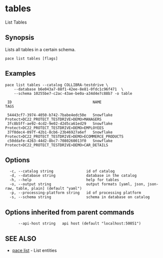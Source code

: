 # tables

List Tables

## Synopsis

Lists all tables in a certain schema.

```
pace list tables [flags]
```

## Examples

```
pace list tables --catalog COLLIBRA-testdrive \
	--database b6e043a7-88f1-42ee-8e81-0fdc1c96f471  \
	--schema 10255be7-c2ac-43ae-be0a-a34d4e7c88b7 -o table

 ID                                     NAME                                                               TAGS

 54443cf7-3974-4050-b742-7babe4edc50e   Snowflake Protect>DC22_PROTECT_TESTDRIVE>DEMO>MANAGERS
 3fc8b5ff-ae92-4cd2-9e02-d2d5ca61ed29   Snowflake Protect>DC22_PROTECT_TESTDRIVE>DEMO>EMPLOYEES
 37f0dec4-097f-42b1-8cb6-23b46927a6ef   Snowflake Protect>DC22_PROTECT_TESTDRIVE>DEMO>ECOMMERCE_PRODUCTS
 c50ddafe-4263-44d2-8bc7-7080260013f0   Snowflake Protect>DC22_PROTECT_TESTDRIVE>DEMO>CAR_DETAILS
```

## Options

```
  -c, --catalog string               id of catalog
  -d, --database string              database in the catalog
  -h, --help                         help for tables
  -o, --output string                output formats [yaml, json, json-raw, table, plain] (default "yaml")
  -p, --processing-platform string   id of processing platform
  -s, --schema string                schema in database on catalog
```

## Options inherited from parent commands

```
      --api-host string   api host (default "localhost:50051")
```

## SEE ALSO

* [pace list](./) - List entities
